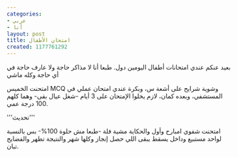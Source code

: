 ```yaml
---
categories:
- عربي
- أنا
layout: post
title: امتحان الأطفال
created: 1177761292
---
```

بعيد عنكم عندي امتحانات أطفال اليومين دول. طبعا أنا لا مذاكر حاجة ولا عارف حاجة في أي حاجة وكله ماشي

امتحنت الخميس MCQ وشوية شرايح على أشعة س، وبكرة عندي امتحان عملي في المستشفي، وبعده كمان، لازم يخلوا الإمتحان على 3 أيام -شغل عيال بقى- وهما كلهم 100 درجة عمي.

'''تحديث'''

امتحنت شفوي امبارح وأول والحكاية مشية فلة -طبعا مش حلوة 100%- بس بالنسبة لواحد مستبيع وداخل يسقط يبقى اللي حصل إنجاز وكلها شهر والنتيجة  تظهر والفضايح تبان.

